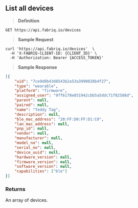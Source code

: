 ## List all devices

> **Definition**

```text
GET https://api.fabriq.io/devices
```

> **Sample Request**

```shell
curl 'https://api.fabriq.io/devices'  \
  -H 'X-FABRIQ-CLIENT-ID: {CLIENT_ID}' \
  -H 'Authorization: Bearer {ACCESS_TOKEN}'
```

> **Sample Response**

```json
[{
    "uid": "7ce9d0b43d8543b2a53a3990028b4f27",
    "type": "wearable",
    "platform": "firmware",
    "assigned_user": "9ff6178e851942cbb5a5ddc71f82588d",
    "parent": null,
    "paired": null,
    "name": "Teddy Tag",
    "description": null,
    "ble_mac_address": "20:FF:D0:FF:D1:C0",
    "lan_mac_address": null,
    "pnp_id": null,
    "vendor": null,
    "manufacturer": null,
    "model_no": null,
    "serial_no": null,
    "device_uuid": null,
    "hardware_version": null,
    "firmware_version": null,
    "software_version": null,
    "capabilities": ["ble"]
}]
```

### Returns
An array of devices.
